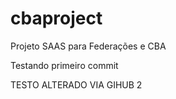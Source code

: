 # cbaproject

Projeto SAAS para Federações e CBA

Testando primeiro commit

TESTO ALTERADO VIA GIHUB 2
